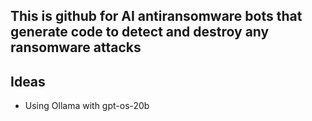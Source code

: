 ## This is github for AI antiransomware bots that generate code to detect and destroy any ransomware attacks
## Ideas
- Using Ollama with gpt-os-20b

